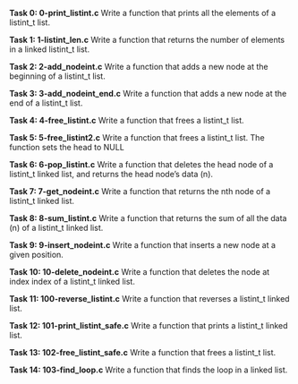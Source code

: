 **Task 0: 0-print_listint.c**
Write a function that prints all the elements of a listint_t list.

**Task 1: 1-listint_len.c**
Write a function that returns the number of elements in a linked listint_t list.

**Task 2: 2-add_nodeint.c**
Write a function that adds a new node at the beginning of a listint_t list.

**Task 3: 3-add_nodeint_end.c**
Write a function that adds a new node at the end of a listint_t list.

**Task 4: 4-free_listint.c**
Write a function that frees a listint_t list.

**Task 5: 5-free_listint2.c**
Write a function that frees a listint_t list.
The function sets the head to NULL

**Task 6: 6-pop_listint.c**
Write a function that deletes the head node of a listint_t linked list, and returns the head node’s data (n).

**Task 7: 7-get_nodeint.c**
Write a function that returns the nth node of a listint_t linked list.

**Task 8: 8-sum_listint.c**
Write a function that returns the sum of all the data (n) of a listint_t linked list.

**Task 9: 9-insert_nodeint.c**
Write a function that inserts a new node at a given position.

**Task 10: 10-delete_nodeint.c**
Write a function that deletes the node at index index of a listint_t linked list.

**Task 11: 100-reverse_listint.c**
Write a function that reverses a listint_t linked list.

**Task 12: 101-print_listint_safe.c**
Write a function that prints a listint_t linked list.

**Task 13: 102-free_listint_safe.c**
Write a function that frees a listint_t list.

**Task 14: 103-find_loop.c**
Write a function that finds the loop in a linked list.

